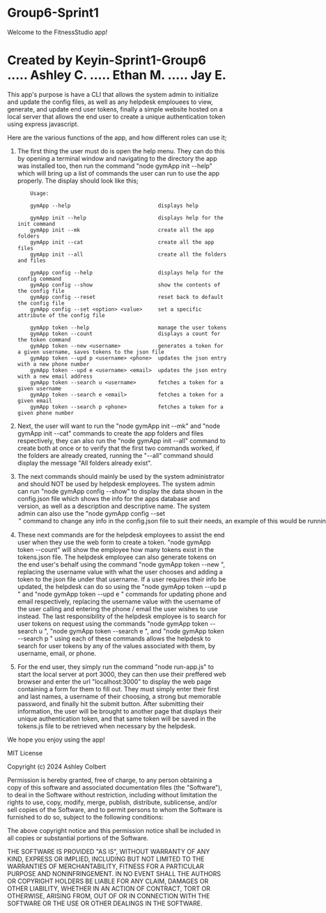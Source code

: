 # Group6-Sprint1

Welcome to the FitnessStudio app!

# Created by Keyin-Sprint1-Group6 ..... Ashley C. ..... Ethan M. ..... Jay E.

This app's purpose is have a CLI that allows the system admin to initialize and update the config files, as well as any helpdesk emplouees to view, generate, and update end user tokens, finally a simple website hosted on a local server that allows the end user to create a unique authentication token using express javascript.

Here are the various functions of the app, and how different roles can use it;

1.  The first thing the user must do is open the help menu. They can do this by opening a terminal window and navigating to the directory
    the app was installed too, then run the command "node gymApp init --help" which will bring up a list of commands the user can run to use     the app properly. The display should look like this;
    
            Usage:

            gymApp --help                            displays help

            gymApp init --help                       displays help for the init command
            gymApp init --mk                         create all the app folders
            gymApp init --cat                        create all the app files
            gymApp init --all                        create all the folders and files

            gymApp config --help                     displays help for the config command
            gymApp config --show                     show the contents of the config file
            gymApp config --reset                    reset back to default the config file
            gymApp config --set <option> <value>     set a specific attribute of the config file

            gymApp token --help                      manage the user tokens
            gymApp token --count                     displays a count for the token command
            gymApp token --new <username>            generates a token for a given username, saves tokens to the json file
            gymApp token --upd p <username> <phone>  updates the json entry with a new phone number
            gymApp token --upd e <username> <email>  updates the json entry with a new email address
            gymApp token --search u <username>       fetches a token for a given username
            gymApp token --search e <email>          fetches a token for a given email
            gymApp token --search p <phone>          fetches a token for a given phone number

2.  Next, the user will want to run the "node gymApp init --mk" and "node gymApp init --cat" commands to create the app folders and files
    respectively, they can also run the "node gymApp init --all" command to create both at once or to verify that the first two commands         worked, if the folders are already created, running the "--all" command should display the message "All folders already exist".

3.  The next commands should mainly be used by the system administrator and should NOT be used by helpdesk employees. The system admin can
    run "node gymApp config --show" to display the data shown in the config.json file which shows the info for the apps database and       
    version, as well as a description and descriptive name.
    The system admin can also use the "node gymApp config --set <option> <value>" command to change any info in the config.json file to suit 
    their needs, an example of this would be running the command "node gymApp config --set superuser team6" would change the "superuser" 
    value from the default "adm1n" to the new value "team6". If the system admin makes any changes that they would like to undo, they can 
    run the command "node gymApp config --reset" to undo any changes done to the config file back to the default values.

4.  These next commands are for the helpdesk employees to assist the end user when they use the web form to create a token.
    "node gymApp token --count" will show the employee how many tokens exist in the tokens.json file. The helpdesk employee can also 
    generate tokens on the end user's behalf using the command "node gymApp token --new <username>", replacing the username value with what 
    the user chooses and adding a token to the json file under that username. If a user requires their info be updated, the helpdesk can do 
    so using the "node gymApp token --upd p <username> <phone>" and "node gymApp token --upd e <username> <email>" commands for updating 
    phone and email respectively, replacing the username value with the username of the user calling and entering the phone / email the user 
    wishes to use instead. The last responsibility of the helpdesk employee is to search for user tokens on request using the commands
    "node gymApp token --search u <username>", "node gymApp token --search e <email>", and "node gymApp token --search p <phone>"
    using each of these commands allows the helpdesk to search for user tokens by any of the values associated with them, by username, 
    email, or phone.

5.  For the end user, they simply run the command "node run-app.js" to start the local server at port 3000, they can then use their preffered
    web browser and enter the url "localhost:3000" to display the web page containing a form for them to fill out. They must simply enter 
    their first and last names, a username of their choosing, a strong but memorable password, and finally hit the submit button. After 
    submitting their information, the user will be brought to another page that displays their unique authentication token, and that same 
    token will be saved in the tokens.js file to be retrieved when necessary by the helpdesk.

We hope you enjoy using the app! 


MIT License

Copyright (c) 2024 Ashley Colbert

Permission is hereby granted, free of charge, to any person obtaining a copy
of this software and associated documentation files (the "Software"), to deal
in the Software without restriction, including without limitation the rights
to use, copy, modify, merge, publish, distribute, sublicense, and/or sell
copies of the Software, and to permit persons to whom the Software is
furnished to do so, subject to the following conditions:

The above copyright notice and this permission notice shall be included in all
copies or substantial portions of the Software.

THE SOFTWARE IS PROVIDED "AS IS", WITHOUT WARRANTY OF ANY KIND, EXPRESS OR
IMPLIED, INCLUDING BUT NOT LIMITED TO THE WARRANTIES OF MERCHANTABILITY,
FITNESS FOR A PARTICULAR PURPOSE AND NONINFRINGEMENT. IN NO EVENT SHALL THE
AUTHORS OR COPYRIGHT HOLDERS BE LIABLE FOR ANY CLAIM, DAMAGES OR OTHER
LIABILITY, WHETHER IN AN ACTION OF CONTRACT, TORT OR OTHERWISE, ARISING FROM,
OUT OF OR IN CONNECTION WITH THE SOFTWARE OR THE USE OR OTHER DEALINGS IN THE
SOFTWARE.
